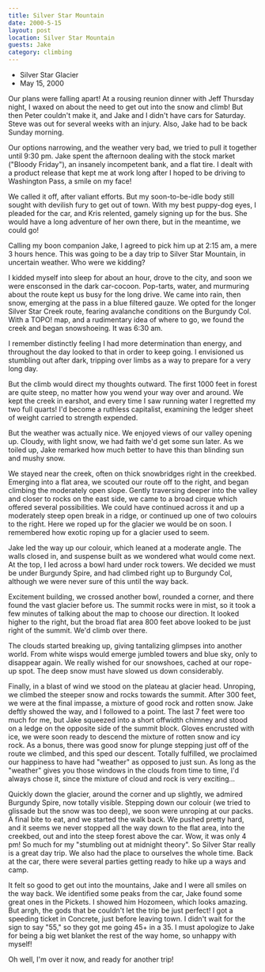 ```yaml
---
title: Silver Star Mountain
date: 2000-5-15
layout: post
location: Silver Star Mountain
guests: Jake
category: climbing
---
```


* Silver Star Glacier
* May 15, 2000

Our plans were falling apart!  At a rousing reunion dinner with Jeff
Thursday night, I waxed on about the need to get out into the snow and
climb!  But then Peter couldn't make it, and Jake and I didn't have
cars for Saturday.  Steve was out for several weeks with an injury.
Also, Jake had to be back Sunday morning.


Our options narrowing, and the weather very bad, we tried to pull it
together until 9:30 pm. Jake spent the afternoon dealing with the
stock market ("Bloody Friday"), an insanely incompetent bank, and a
flat tire. I dealt with a product release that kept me at work long
after I hoped to be driving to Washington Pass, a smile on my face!


We called it off, after valiant efforts. But my soon-to-be-idle body
still sought with devilish fury to get out of town. With my best
puppy-dog eyes, I pleaded for the car, and Kris relented, gamely
signing up for the bus. She would have a long adventure of her own
there, but in the meantime, we could go!


Calling my boon companion Jake, I agreed to pick him up at 2:15 am, a
mere 3 hours hence. This was going to be a day trip to Silver Star
Mountain, in uncertain weather.  Who were we kidding?


I kidded myself into sleep for about an hour, drove to the city, and
soon we were ensconsed in the dark car-cocoon. Pop-tarts, water, and
murmuring about the route kept us busy for the long drive. We came
into rain, then snow, emerging at the pass in a blue filtered
gauze. We opted for the longer Silver Star Creek route, fearing
avalanche conditions on the Burgundy Col. With a TOPO! map, and a
rudimentary idea of where to go, we found the creek and began
snowshoeing. It was 6:30 am.


I remember distinctly feeling I had more determination than energy,
and throughout the day looked to that in order to keep going. I
envisioned us stumbling out after dark, tripping over limbs as a way
to prepare for a very long day.


But the climb would direct my thoughts outward. The first 1000 feet in
forest are quite steep, no matter how you wend your way over and
around. We kept the creek in earshot, and every time I saw running
water I regretted my two full quarts!  I'd become a ruthless
capitalist, examining the ledger sheet of weight carried to strength
expended.


But the weather was actually nice. We enjoyed views of our valley
opening up. Cloudy, with light snow, we had faith we'd get some sun
later. As we toiled up, Jake remarked how much better to have this
than blinding sun and mushy snow.


We stayed near the creek, often on thick snowbridges right in the
creekbed. Emerging into a flat area, we scouted our route off to the
right, and began climbing the moderately open slope. Gently traversing
deeper into the valley and closer to rocks on the east side, we came
to a broad cirque which offered several possibilities.  We could have
continued across it and up a moderately steep open break in a ridge,
or continued up one of two colouirs to the right. Here we roped up for
the glacier we would be on soon. I remembered how exotic roping up for
a glacier used to seem.


Jake led the way up our colouir, which leaned at a moderate angle. The
walls closed in, and suspense built as we wondered what would come
next. At the top, I led across a bowl hard under rock towers. We
decided we must be under Burgundy Spire, and had climbed right up to
Burgundy Col, although we were never sure of this until the way back.


Excitement building, we crossed another bowl, rounded a corner, and
there found the vast glacier before us. The summit rocks were in mist,
so it took a few minutes of talking about the map to choose our
direction. It looked higher to the right, but the broad flat area 800
feet above looked to be just right of the summit. We'd climb over
there.


The clouds started breaking up, giving tantalizing glimpses into
another world. From white wisps would emerge jumbled towers and blue
sky, only to disappear again. We really wished for our snowshoes,
cached at our rope-up spot. The deep snow must have slowed us down
considerably.


Finally, in a blast of wind we stood on the plateau at glacier
head. Unroping, we climbed the steeper snow and rocks towards the
summit. After 300 feet, we were at the final impasse, a mixture of
good rock and rotten snow. Jake deftly showed the way, and I followed
to a point. The last 7 feet were too much for me, but Jake squeezed
into a short offwidth chimney and stood on a ledge on the opposite
side of the summit block. Gloves encrusted with ice, we were soon
ready to descend the mixture of rotten snow and icy rock. As a bonus,
there was good snow for plunge stepping just off of the route we
climbed, and this sped our descent. Totally fulfilled, we proclaimed
our happiness to have had "weather" as opposed to just sun. As long as
the "weather" gives you those windows in the clouds from time to time,
I'd always chose it, since the mixture of cloud and rock is very
exciting...


Quickly down the glacier, around the corner and up slightly, we
admired Burgundy Spire, now totally visible. Stepping down our colouir
(we tried to glissade but the snow was too deep), we soon were
unroping at our packs. A final bite to eat, and we started the walk
back. We pushed pretty hard, and it seems we never stopped all the way
down to the flat area, into the creekbed, out and into the steep
forest above the car. Wow, it was only 4 pm! So much for my "stumbling
out at midnight theory".  So Silver Star really is a great day
trip. We also had the place to ourselves the whole time. Back at the
car, there were several parties getting ready to hike up a ways and
camp.


It felt so good to get out into the mountains, Jake and I were all
smiles on the way back. We identified some peaks from the car, Jake
found some great ones in the Pickets.  I showed him Hozomeen, which
looks amazing. But arrgh, the gods that be couldn't let the trip be
just perfect! I got a speeding ticket in Concrete, just before leaving
town.  I didn't wait for the sign to say "55," so they got me going
45+ in a 35. I must apologize to Jake for being a big wet blanket the
rest of the way home, so unhappy with myself!


Oh well, I'm over it now, and ready for another trip!


